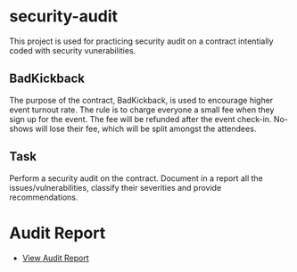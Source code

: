 # security-audit
This project is used for practicing security audit on a contract intentially coded with security vunerabilities.

## BadKickback
The purpose of the contract, BadKickback, is used to encourage higher event turnout rate. The rule is to charge everyone a small fee when they sign up for the event. The fee will be refunded after the event check-in. No-shows will lose their fee, which will be split amongst the attendees.

## Task
Perform a security audit on the contract. Document in a report all the issues/vulnerabilities, classify their severities and provide recommendations.


# Audit Report

- [View Audit Report](./SecurityAuditReport.md)
